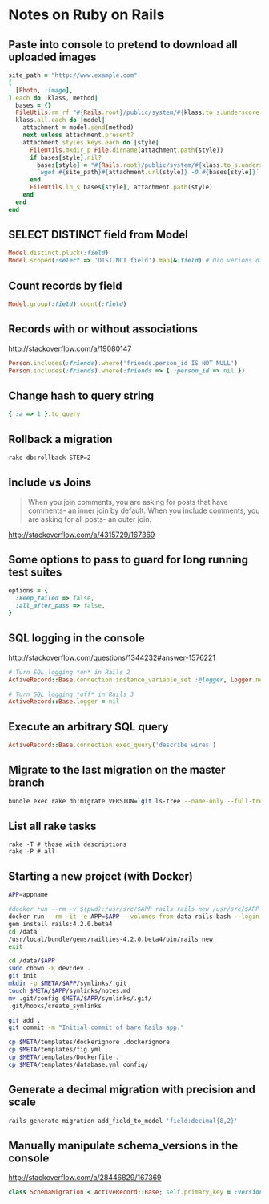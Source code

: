 # Notes on Ruby on Rails

## Paste into console to pretend to download all uploaded images

```ruby
site_path = "http://www.example.com"
[
  [Photo, :image],
].each do |klass, method|
  bases = {}
  FileUtils.rm_rf "#{Rails.root}/public/system/#{klass.to_s.underscore.pluralize}"
  klass.all.each do |model|
    attachment = model.send(method)
    next unless attachment.present?
    attachment.styles.keys.each do |style|
      FileUtils.mkdir_p File.dirname(attachment.path(style))
      if bases[style].nil?
        bases[style] = "#{Rails.root}/public/system/#{klass.to_s.underscore.pluralize}/#{style}.jpg"
        `wget #{site_path}#{attachment.url(style)} -O #{bases[style]}`
      end
      FileUtils.ln_s bases[style], attachment.path(style)
    end
  end
end
```

## SELECT DISTINCT field from Model

```ruby
Model.distinct.pluck(:field)
Model.scoped(:select => 'DISTINCT field').map(&:field) # Old verions of Rails
```

## Count records by field

```ruby
Model.group(:field).count(:field)
```

## Records with or without associations

http://stackoverflow.com/a/19080147

```ruby
Person.includes(:friends).where('friends.person_id IS NOT NULL')
Person.includes(:friends).where(:friends => { :person_id => nil })
```

## Change hash to query string

```ruby
{ :a => 1 }.to_query
```

## Rollback a migration

```bash
rake db:rollback STEP=2
```

## Include vs Joins

> When you join comments, you are asking for posts that have comments- an inner join by default. When you include comments, you are asking for all posts- an outer join.

http://stackoverflow.com/a/4315729/167369

## Some options to pass to guard for long running test suites

```ruby
options = {
  :keep_failed => false,
  :all_after_pass => false,
}
```

## SQL logging in the console

http://stackoverflow.com/questions/1344232#answer-1576221

```ruby
# Turn SQL logging *on* in Rails 2
ActiveRecord::Base.connection.instance_variable_set :@logger, Logger.new(STDOUT)

# Turn SQL logging *off* in Rails 3
ActiveRecord::Base.logger = nil
```

## Execute an arbitrary SQL query

```ruby
ActiveRecord::Base.connection.exec_query('describe wires')
```

## Migrate to the last migration on the master branch

```bash
bundle exec rake db:migrate VERSION=`git ls-tree --name-only --full-tree master:db/migrate | tail -n1`
```

## List all rake tasks

```
rake -T # those with descriptions
rake -P # all
```

## Starting a new project (with Docker)

```bash
APP=appname

#docker run --rm -v $(pwd):/usr/src/$APP rails rails new /usr/src/$APP
docker run --rm -it -e APP=$APP --volumes-from data rails bash --login
gem install rails:4.2.0.beta4
cd /data
/usr/local/bundle/gems/railties-4.2.0.beta4/bin/rails new
exit

cd /data/$APP
sudo chown -R dev:dev .
git init
mkdir -p $META/$APP/symlinks/.git
touch $META/$APP/symlinks/notes.md
mv .git/config $META/$APP/symlinks/.git/
.git/hooks/create_symlinks

git add .
git commit -m "Initial commit of bare Rails app."

cp $META/templates/dockerignore .dockerignore
cp $META/templates/fig.yml .
cp $META/templates/Dockerfile .
cp $META/templates/database.yml config/
```

## Generate a decimal migration with precision and scale
```sh
rails generate migration add_field_to_model 'field:decimal{8,2}'
```

## Manually manipulate schema_versions in the console

http://stackoverflow.com/a/28446829/167369

```ruby
class SchemaMigration < ActiveRecord::Base; self.primary_key = :version; end
```
